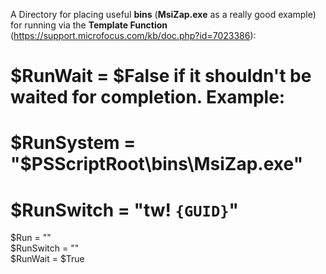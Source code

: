 A Directory for placing useful **bins** (**MsiZap.exe** as a really good example) for running via the **Template Function** (<https://support.microfocus.com/kb/doc.php?id=7023386>):

# $RunWait = $False if it shouldn't be waited for completion. Example:  
# $RunSystem = "$PSScriptRoot\bins\MsiZap.exe"  
# $RunSwitch = "tw! `{GUID}`"  
$Run = ""  
$RunSwitch = ""  
$RunWait = $True  
